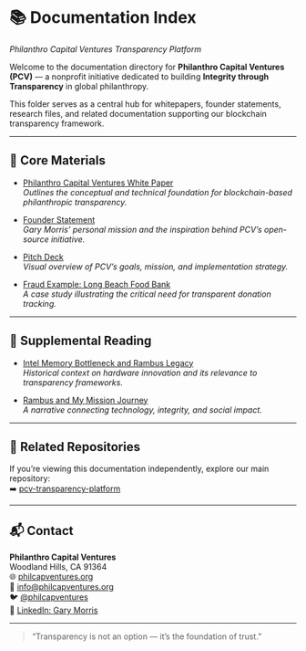 # 📚 Documentation Index  
*Philanthro Capital Ventures Transparency Platform*

Welcome to the documentation directory for **Philanthro Capital Ventures (PCV)** — a nonprofit initiative dedicated to building **Integrity through Transparency** in global philanthropy.

This folder serves as a central hub for whitepapers, founder statements, research files, and related documentation supporting our blockchain transparency framework.

---

## 🧭 Core Materials  

- [Philanthro Capital Ventures White Paper](./Philanthro_Capital_Ventures_White_Paper.pdf)  
  *Outlines the conceptual and technical foundation for blockchain-based philanthropic transparency.*

- [Founder Statement](./Founder_Statement_PCV.pdf)  
  *Gary Morris’ personal mission and the inspiration behind PCV’s open-source initiative.*

- [Pitch Deck](./PCV_PitchDeck.pdf)  
  *Visual overview of PCV’s goals, mission, and implementation strategy.*

- [Fraud Example: Long Beach Food Bank](./Fraud_Example_Long_Beach_Food_Bank.pdf)  
  *A case study illustrating the critical need for transparent donation tracking.*

---

## 🧠 Supplemental Reading  

- [Intel Memory Bottleneck and Rambus Legacy](./Intel_Memory_Bottleneck_and_Rambus_Legacy.pdf)  
  *Historical context on hardware innovation and its relevance to transparency frameworks.*

- [Rambus and My Mission Journey](./Rambus_And_My_Mission_Journey_PCV.pdf)  
  *A narrative connecting technology, integrity, and social impact.*

---

## 🧩 Related Repositories  

If you’re viewing this documentation independently, explore our main repository:  
➡️ [pcv-transparency-platform](https://github.com/PhilCapVentures/pcv-transparency-platform)

---

## 📬 Contact  

**Philanthro Capital Ventures**  
Woodland Hills, CA 91364  
🌐 [philcapventures.org](https://philcapventures.org)  
📧 [info@philcapventures.org](mailto:info@philcapventures.org)  
🐦 [@philcapventures](https://x.com/philcapventures)  
💼 [LinkedIn: Gary Morris](https://www.linkedin.com/in/gary-morris-19b67219/)  

---

> “Transparency is not an option — it’s the foundation of trust.”
